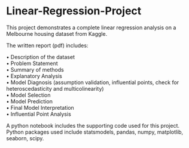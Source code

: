 # Linear-Regression-Project
This project demonstrates a complete linear regression analysis on a Melbourne housing dataset from Kaggle.

The written report (pdf) includes:

• Description of the dataset  
• Problem Statement  
• Summary of methods  
• Explanatory Analysis  
• Model Diagnosis (assumption validation, influential points, check for heteroscedasticity and multicolinearity)  
• Model Selection  
• Model Prediction  
• Final Model Interpretation  
• Influential Point Analysis  

A python notebook includes the supporting code used for this project. Python packages used include statsmodels, pandas, numpy, matplotlib, seaborn, scipy.

